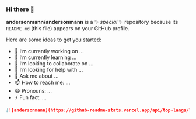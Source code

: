 ### Hi there 👋


**andersonmann/andersonmann** is a ✨ _special_ ✨ repository because its `README.md` (this file) appears on your GitHub profile.

Here are some ideas to get you started:

- 🔭 I’m currently working on ...
- 🌱 I’m currently learning ...
- 👯 I’m looking to collaborate on ...
- 🤔 I’m looking for help with ...
- 💬 Ask me about ...
- 📫 How to reach me: ...
- 😄 Pronouns: ...
- ⚡ Fun fact: ...


```md
[![andersonmann](https://github-readme-stats.vercel.app/api/top-langs/?username=andersonmann&hide=html&layout=compact&theme=default)](https://github.com/anuraghazra/github-readme-stats)
```
